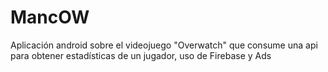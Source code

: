 # MancOW
Aplicación android sobre el videojuego "Overwatch" que consume una api para obtener estadísticas de un jugador, uso de Firebase y Ads 
